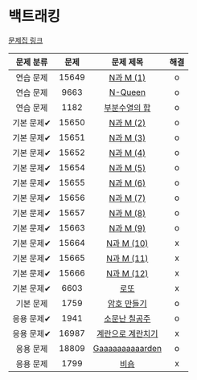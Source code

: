 # 백트래킹

[문제집 링크](https://www.acmicpc.net/workbook/view/7315)

| 문제 분류 | 문제 | 문제 제목 | 해결 |
| :--: | :--: | :--: | :--: |
| 연습 문제 | 15649 | [N과 M (1)](https://www.acmicpc.net/problem/15649) | o |
| 연습 문제 | 9663 | [N-Queen](https://www.acmicpc.net/problem/9663) | o |
| 연습 문제 | 1182 | [부분수열의 합](https://www.acmicpc.net/problem/1182) | o |
| 기본 문제✔ | 15650 | [N과 M (2)](https://www.acmicpc.net/problem/15650) | o |
| 기본 문제✔ | 15651 | [N과 M (3)](https://www.acmicpc.net/problem/15651) | o |
| 기본 문제✔ | 15652 | [N과 M (4)](https://www.acmicpc.net/problem/15652) | o |
| 기본 문제✔ | 15654 | [N과 M (5)](https://www.acmicpc.net/problem/15654) | o |
| 기본 문제✔ | 15655 | [N과 M (6)](https://www.acmicpc.net/problem/15655) | o |
| 기본 문제✔ | 15656 | [N과 M (7)](https://www.acmicpc.net/problem/15656) | o |
| 기본 문제✔ | 15657 | [N과 M (8)](https://www.acmicpc.net/problem/15657) | o |
| 기본 문제✔ | 15663 | [N과 M (9)](https://www.acmicpc.net/problem/15663) | o |
| 기본 문제✔ | 15664 | [N과 M (10)](https://www.acmicpc.net/problem/15664) | x |
| 기본 문제✔ | 15665 | [N과 M (11)](https://www.acmicpc.net/problem/15665) | x |
| 기본 문제✔ | 15666 | [N과 M (12)](https://www.acmicpc.net/problem/15666) | x |
| 기본 문제✔ | 6603 | [로또](https://www.acmicpc.net/problem/6603) | x |
| 기본 문제 | 1759 | [암호 만들기](https://www.acmicpc.net/problem/1759) | o |
| 응용 문제✔ | 1941 | [소문난 칠공주](https://www.acmicpc.net/problem/1941) | o |
| 응용 문제✔ | 16987 | [계란으로 계란치기](https://www.acmicpc.net/problem/16987) | x |
| 응용 문제 | 18809 | [Gaaaaaaaaaarden](https://www.acmicpc.net/problem/18809) | o |
| 응용 문제 | 1799 | [비숍](https://www.acmicpc.net/problem/1799) | x |
